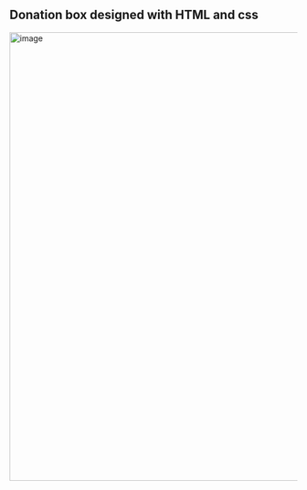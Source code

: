 ## Donation box designed with HTML and css

<img width="785" alt="image" src="https://github.com/mihai133/-2-Donation-box/assets/68776490/01fc2c78-7005-4188-8ae6-e6f58f0df032">
